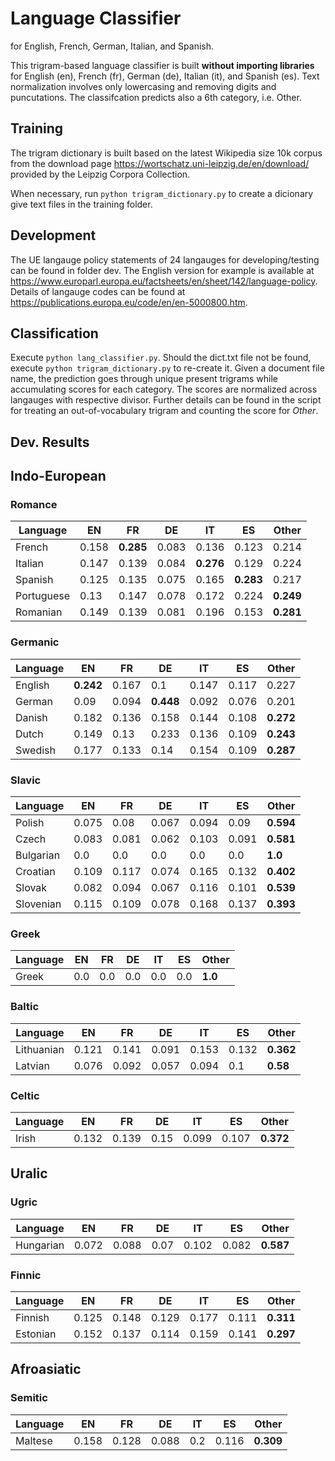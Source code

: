 # Language Classifier
for English, French, German, Italian, and Spanish.

This trigram-based language classifier is built **without importing libraries** for English (en), French (fr), German (de), Italian (it), and Spanish (es). Text normalization involves only lowercasing and removing digits and puncutations. The classifcation predicts also a 6th category, i.e. Other. 

## Training
The trigram dictionary is built based on 
the latest Wikipedia size 10k corpus from the download page
https://wortschatz.uni-leipzig.de/en/download/
provided by the Leipzig Corpora Collection.

When necessary, run ```python trigram_dictionary.py``` to create a dicionary give text files in the training folder.

## Development
The UE langauge policy statements of 24 langauges for developing/testing can be found in folder dev. 
The English version for example is available at https://www.europarl.europa.eu/factsheets/en/sheet/142/language-policy. Details of langauge codes can be found at https://publications.europa.eu/code/en/en-5000800.htm.

## Classification
Execute ```python lang_classifier.py```.
Should the dict.txt file not be found, execute ```python trigram_dictionary.py``` to re-create it.
Given a document file name, the prediction goes through unique present trigrams while accumulating scores for each category.
The scores are normalized across langauges with respective divisor. Further details can be found in the script for treating an out-of-vocabulary trigram and counting the score for *Other*.

## Dev. Results

## Indo-European
### Romance
| Language  | EN   |   FR   |   DE   |   IT   |   ES   |   Other |
| ------------- | ------------- | ------------- | ------------- | ------------- | ------------- | ------------- |
| French  | 0.158 |  **0.285**  | 0.083 |  0.136 |  0.123 |  0.214 |
| Italian  | 0.147 |  0.139  | 0.084  | **0.276** |  0.129 |  0.224 |
| Spanish | 0.125 |  0.135 |  0.075 |  0.165 |  **0.283** |  0.217 |
| Portuguese | 0.13 |  0.147 |  0.078 |  0.172  | 0.224  | **0.249** |
| Romanian | 0.149 |  0.139 |  0.081 |  0.196 |  0.153 |  **0.281** |

### Germanic
| Language  | EN   |   FR   |   DE   |   IT   |   ES   |   Other |
| ------------- | ------------- | ------------- | ------------- | ------------- | ------------- | ------------- |
| English  | **0.242** |  0.167 |  0.1   |  0.147 |  0.117  | 0.227 |
| German  | 0.09  |  0.094 |  **0.448** |  0.092 |  0.076 |  0.201 |
| Danish | 0.182 |  0.136 |  0.158 |  0.144 |  0.108  | **0.272** |
| Dutch | 0.149 |  0.13  |  0.233 |  0.136 |  0.109  | **0.243** |
| Swedish | 0.177 |  0.133 |  0.14  |  0.154 |  0.109 |  **0.287** |

### Slavic
| Language  | EN   |   FR   |   DE   |   IT   |   ES   |   Other |
| ------------- | ------------- | ------------- | ------------- | ------------- | ------------- | ------------- |
| Polish | 0.075 |  0.08  |  0.067 |  0.094  | 0.09  |  **0.594** |
| Czech | 0.083 |  0.081 | 0.062 |  0.103 |  0.091 |  **0.581** |
| Bulgarian | 0.0  |   0.0  |   0.0  |   0.0   |  0.0  |   **1.0** |
|	Croatian | 0.109  | 0.117  | 0.074  | 0.165  | 0.132 |  **0.402** |
| Slovak | 0.082 |  0.094 |  0.067  | 0.116 |  0.101 |  **0.539** |
|	Slovenian | 0.115 |  0.109 |  0.078 |  0.168 |  0.137 |  **0.393** |

### Greek
| Language  | EN   |   FR   |   DE   |   IT   |   ES   |   Other |
| ------------- | ------------- | ------------- | ------------- | ------------- | ------------- | ------------- |
| Greek | 0.0  |   0.0  |   0.0  |   0.0   |  0.0  |   **1.0** |

### Baltic
| Language  | EN   |   FR   |   DE   |   IT   |   ES   |   Other |
| ------------- | ------------- | ------------- | ------------- | ------------- | ------------- | ------------- |
| Lithuanian | 0.121 |  0.141 |  0.091 |  0.153 |  0.132 |  **0.362** |
| Latvian | 0.076  | 0.092 |  0.057 |  0.094 |  0.1  |   **0.58** |

### Celtic
| Language  | EN   |   FR   |   DE   |   IT   |   ES   |   Other |
| ------------- | ------------- | ------------- | ------------- | ------------- | ------------- | ------------- |
| Irish | 0.132 |  0.139 |  0.15  |  0.099  | 0.107  | **0.372** |

## Uralic
### Ugric
| Language  | EN   |   FR   |   DE   |   IT   |   ES   |   Other |
| ------------- | ------------- | ------------- | ------------- | ------------- | ------------- | ------------- |
| Hungarian | 0.072 |  0.088  | 0.07  |  0.102  | 0.082  |  **0.587** |
### Finnic
| Language  | EN   |   FR   |   DE   |   IT   |   ES   |   Other |
| ------------- | ------------- | ------------- | ------------- | ------------- | ------------- | ------------- |
| Finnish | 0.125 |  0.148  | 0.129 |  0.177 |  0.111  |  **0.311** |
| Estonian | 0.152 |  0.137 |  0.114 |  0.159 |  0.141 |  **0.297** |

## Afroasiatic
### Semitic
| Language  | EN   |   FR   |   DE   |   IT   |   ES   |   Other |
| ------------- | ------------- | ------------- | ------------- | ------------- | ------------- | ------------- |
| Maltese | 0.158 |  0.128 |  0.088 |  0.2   |  0.116  | **0.309** |

